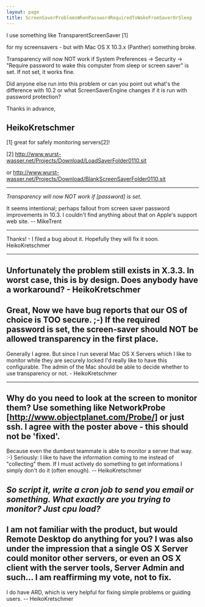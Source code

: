 ```yaml
---
layout: page
title: ScreenSaverProblemsWhenPasswordRequiredToWakeFromSaverOrSleep
---
```


I use something like TransparentScreenSaver  [1]

for my screensavers - but with Mac OS X 10.3.x (Panther) something broke.

Transparency will now NOT work if System Preferences -> Security -> "Require password to wake this computer from sleep or screen saver" is set. If not set, it works fine.

Did anyone else run into this problem or can you point out what's the difference with 10.2 or what ScreenSaverEngine changes if it is run with password protection?

Thanks in advance,

HeikoKretschmer
----
[1] great for safely monitoring servers[2]!

[2] http://www.wurst-wasser.net/Projects/Download/LoadSaverFolder0110.sit

or http://www.wurst-wasser.net/Projects/Download/BlankScreenSaverFolder0110.sit

----

*Transparency will now NOT work if [password] is set.*

It seems intentional; perhaps fallout from screen saver password improvements in 10.3. I couldn't find anything about that on Apple's support web site. -- MikeTrent

----
Thanks! - I filed a bug about it. Hopefully they will fix it soon. HeikoKretschmer

----
Unfortunately the problem still exists in X.3.3. In worst case, this is by design. Does anybody have a workaround? - HeikoKretschmer
----
Great, Now we have bug reports that our OS of choice is TOO secure. ;-) If the required password is set, the screen-saver should NOT be allowed transparency in the first place.
----
Generally I agree. But since I run several Mac OS X Servers which I like to monitor while they are securely locked I'd really like to have this configurable. The admin of the Mac should be able to decide whether to use transparency or not. - HeikoKretschmer

----

Why do you need to look at the screen to monitor them? Use something like NetworkProbe [http://www.objectplanet.com/Probe/] or just ssh. I agree with the poster above - this should not be 'fixed'.
----
Because even the dumbest teammate is able to monitor a server that way. :-) Seriously: I like to have the information coming to me instead of "collecting" them. If I must actively do something to get informations I simply don't do it (often enough). -- HeikoKretschmer

*So script it, write a cron job to send you email or something. What exactly are you trying to monitor? Just cpu load?*
----
I am not familiar with the product, but would Remote Desktop do anything for you? I was also under the impression that a single OS X Server could monitor other servers, or even an OS X client with the server tools, Server Admin and such... I am reaffirming my vote, not to fix.
----
I do have ARD, which is very helpful for fixing simple problems or guiding users. -- HeikoKretschmer

